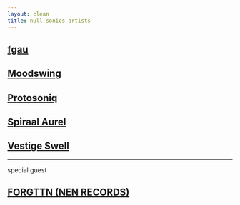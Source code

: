 ```yaml
---
layout: clean
title: null sonics artists
---
```


## [fgau](/fgau.html)

## [Moodswing](/moodswing.html)

## [Protosoniq](/protosoniq.html)

## [Spiraal Aurel](/spiraalaurel.html)

## [Vestige Swell](/vestigeswell.html)

---
special guest

## [FORGTTN (NEN RECORDS)](/forgttn.html)
